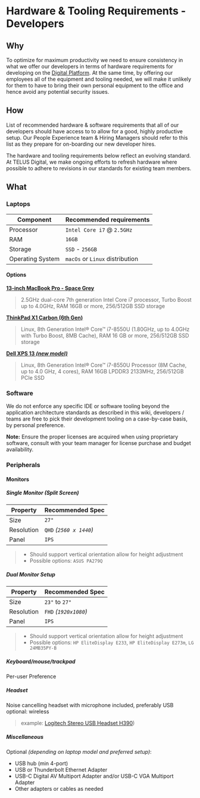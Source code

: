 # Hardware & Tooling Requirements - Developers

## Why

To optimize for maximum productivity we need to ensure consistency in what we offer our developers in terms of hardware requirements for developing on the [Digital Platform](digital-paltform.md). At the same time, by offering our employees all of the equipment and tooling needed, we will make it unlikely for them to have to bring their own personal equipment to the office and hence avoid any potential security issues.

## How

List of recommended hardware & software requirements that all of our developers should have access to to allow for a good, highly productive setup. Our People Experience team & Hiring Managers should refer to this list as they prepare for on-boarding our new developer hires.

The hardware and tooling requirements below reflect an evolving standard. At TELUS Digital, we make ongoing efforts to refresh hardware where possible to adhere to revisions in our standards for existing team members.

## What

### Laptops

| Component        | Recommended requirements            |
| ---------------- | -------------------------------     |
| Processor        | `Intel Core i7` @ `2.5GHz`          |
| RAM              | `16GB`                              |
| Storage          | `SSD` - `256GB`                     |
| Operating System | `macOs` or `Linux` distribution     |

#### Options

**[13‑inch MacBook Pro - Space Grey](https://www.apple.com/ca/shop/buy-mac/macbook-pro/13-inch-space-grey-2.3ghz-256gb#)**

> 2.5GHz dual-core 7th generation Intel Core i7 processor, Turbo Boost up to 4.0GHz, RAM 16GB or more, 256/512GB SSD storage

**[ThinkPad X1 Carbon (6th Gen)](https://www.lenovo.com/ca/en/laptops/thinkpad/thinkpad-x/ThinkPad-X1-Carbon-6th-Gen/p/22TP2TXX16G)**

> Linux, 8th Generation Intel® Core™ i7-8550U (1.80GHz, up to 4.0GHz with Turbo Boost, 8MB Cache), RAM 16 GB or more, 256/512GB SSD storage

**[Dell XPS 13 _(new model)_](https://www.dell.com/en-ca/work/shop/laptops-ultrabooks/xps-13-developer-edition/spd/xps-13-9370-laptop/cax13w10p2c606ubuntuca)**

> Linux, 8th Generation Intel® Core™ i7-8550U Processor (8M Cache, up to 4.0 GHz, 4 cores), RAM 16GB LPDDR3 2133MHz, 256/512GB PCIe SSD

### Software

We do not enforce any specific IDE or software tooling beyond the application architecture standards as described in this wiki, developers / teams are free to pick their development tooling on a case-by-case basis, by personal preference.

**Note:** Ensure the proper licenses are acquired when using proprietary software, consult with your team manager for license purchase and budget availability.

### Peripherals

#### Monitors

##### Single Monitor _(Split Screen)_

| Property   | Recommended Spec            |
| ---------- | --------------------------- |
| Size       | `27"`                       |
| Resolution | `QHD` _(`2560 x 1440`)_     |
| Panel      | `IPS`                       |

> - Should support vertical orientation allow for height adjustment
> - Possible options: `ASUS PA279Q`

##### Dual Monitor Setup

| Property   | Recommended Spec          |
| ---------- | ------------------------- |
| Size       | `23"` to `27"`            |
| Resolution | `FHD` _(`1920x1080`)_     |
| Panel      | `IPS`                     |

> - Should support vertical orientation allow for height adjustment
> - Possible options: `HP EliteDisplay E233`, `HP EliteDisplay E273m`, `LG 24MB35PY-B`

##### Keyboard/mouse/trackpad

Per-user Preference

##### Headset

Noise cancelling headset with microphone included, preferably USB
optional: wireless

> example: [Logitech Stereo USB Headset H390](https://www.bestbuy.ca/en-ca/product/logitech-stereo-usb-headset-h390/10094104.aspx))

##### Miscellaneous

Optional _(depending on laptop model and preferred setup)_:

- USB hub (min 4-port)
- USB or Thunderbolt Ethernet Adapter
- USB-C Digital AV Multiport Adapter and/or USB-C VGA Multiport Adapter
- Other adapters or cables as needed
